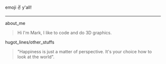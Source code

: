 emoji :v: y'all!
***
about_me
>  Hi I'm Mark, I like to code and do 3D graphics.

hugot_lines/other_stuffs
> "Happiness is just a matter of perspective. It's your choice how to look at the world".
